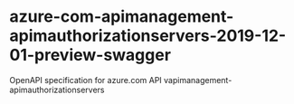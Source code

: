 # azure-com-apimanagement-apimauthorizationservers-2019-12-01-preview-swagger
OpenAPI specification for azure.com API vapimanagement-apimauthorizationservers
